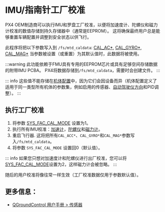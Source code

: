 # IMU/指南针工厂校准

PX4 OEM制造商可以执行IMU和罗盘工厂校准，以便将加速度计、陀螺仪和磁力计校准的数值存储到持久存储器中（通常是EEPROM）。 这将确保最终用户总是能够重置车辆配置并调整到安全状态以供飞行。

此程序将把以下参数写入到 `/fs/mtd_caldata`: [CAL_AC\*](../advanced_config/parameter_reference.md#CAL_ACC0_ID), [CAL_GYRO\*](../advanced_config/parameter_reference.md#CAL_GYRO0_ID), [CAL_MAG\*](../advanced_config/parameter_reference.md#CAL_MAG0_ID) 当参数被设置（或重置）为其默认值时，此数据将被使用。

:::warning
此功能依赖于FMU具有专用的EEPROM芯片或具有足够空间存储数据的附带IMU PCBA。 PX4将数据存储到`/fs/mtd_caldata`，需要时会创建文件。
:::

::: info
这些值不能存储在[机体配置](../dev_airframes/adding_a_new_frame.md)中，因为它们会因设备而异（机体配置定义了适用于同一类型所有机体的参数集，例如启用的传感器、[自动驾驶仪方向](../config/flight_controller_orientation.md)和PID调整）。
:::

## 执行工厂校准

1. 将参数 [SYS_FAC_CAL_MODE](../advanced_config/parameter_reference.md#SYS_FAC_CAL_MODE) 设置为1。
1. 执行所有IMU校准：[加速计](../config/accelerometer.md#performing-the-calibration)，[陀螺仪](../config/gyroscope.md#performing-the-calibration)和[磁力计](../config/compass.md#performing-the-calibration)。
1. 重启飞行器. 这将把所有`CAL_ACC*`、`CAL_GYRO*`和`CAL_MAG*`参数写入`/fs/mtd_caldata`。
1. 将参数 `SYS_FAC_CAL_MODE` 设置回0（默认值）。

::: info
如果您只想对加速度计和陀螺仪进行出厂校准，您可以将[SYS_FAC_CAL_MODE](../advanced_config/parameter_reference.md#SYS_FAC_CAL_MODE)设置为2，这样磁力计会被忽略。
:::

随后的用户校准将像往常一样生效（工厂校准数据仅用于参数默认值）。

## 更多信息：

- [QGroundControl 用户手册 > 传感器](https://docs.qgroundcontrol.com/master/en/qgc-user-guide/setup_view/sensors_px4.html)
